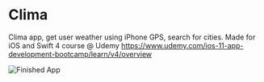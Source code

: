 # Clima

Clima app, get user weather using iPhone GPS, search for cities.  Made for iOS and Swift 4 course @ Udemy
https://www.udemy.com/ios-11-app-development-bootcamp/learn/v4/overview

![Finished App](https://github.com/londonappbrewery/Images/blob/master/Clima.gif)


